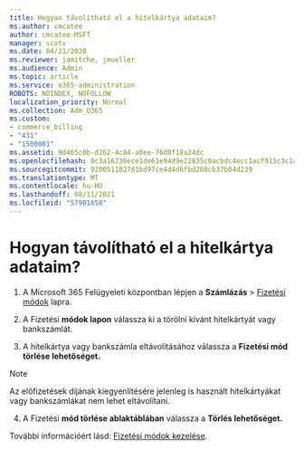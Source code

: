 ```yaml
---
title: Hogyan távolítható el a hitelkártya adataim?
ms.author: cmcatee
author: cmcatee-MSFT
manager: scotv
ms.date: 04/21/2020
ms.reviewer: jamitche, jmueller
ms.audience: Admin
ms.topic: article
ms.service: o365-administration
ROBOTS: NOINDEX, NOFOLLOW
localization_priority: Normal
ms.collection: Adm_O365
ms.custom:
- commerce_billing
- "431"
- "1500001"
ms.assetid: 9d465c0b-d262-4c84-a0ee-76d0f18a24dc
ms.openlocfilehash: 0c3a16236ece1de61e94d9e22835c0acbdc4ecc1acf915c3c1ad26aa0174dc37
ms.sourcegitcommit: 920051182781bd97ce4d4d6fbd268cb37b84d239
ms.translationtype: MT
ms.contentlocale: hu-HU
ms.lasthandoff: 08/11/2021
ms.locfileid: "57901658"
---
```

# <a name="how-do-i-remove-my-credit-card-information"></a>Hogyan távolítható el a hitelkártya adataim?

1. A Microsoft 365 Felügyeleti központban lépjen a **Számlázás** \> [Fizetési módok](https://go.microsoft.com/fwlink/p/?linkid=2018806) lapra.

2. A Fizetési **módok lapon** válassza ki a törölni kívánt hitelkártyát vagy bankszámlát.

3. A hitelkártya vagy bankszámla eltávolításához válassza a **Fizetési mód törlése lehetőséget.**

> [!NOTE]
> Az előfizetések díjának kiegyenlítésére jelenleg is használt hitelkártyákat vagy bankszámlákat nem lehet eltávolítani.

4. A Fizetési **mód törlése ablaktáblában** válassza a **Törlés lehetőséget.**

További információért lásd: [Fizetési módok kezelése](https://docs.microsoft.com/microsoft-365/commerce/billing-and-payments/manage-payment-methods).